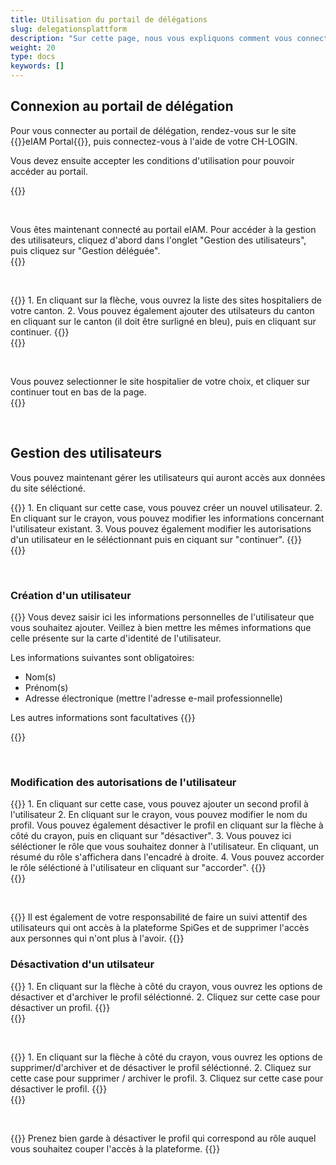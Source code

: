 ```yaml
---
title: Utilisation du portail de délégations
slug: delegationsplattform
description: "Sur cette page, nous vous expliquons comment vous connecter au portail de délégation eIAM et comment gérer les utilisateurs depuis cette page. Cette tâche ne concerne que les responsables des cantons (KT_Superuser)."
weight: 20
type: docs
keywords: []
---
```


## Connexion au portail de délégation

<!-- 1ere paire de colonnes -->

<div class="two_column">

<div class="left_col">
<!-- First column content goes here -->
<p> Pour vous connecter au portail de délégation, rendez-vous sur le site {{<link url="https://www.portal.eiam.admin.ch/portal/adminservice/app/home" newTab="true">}}eIAM Portal{{</link>}}, puis connectez-vous à l'aide de votre CH-LOGIN.  </p>

<p> Vous devez ensuite accepter les conditions d'utilisation pour pouvoir accéder au portail.  </p>
</div>

<div class="right_col">
<!-- Second column content goes here -->
{{<insertImage image="cond_util_fr.png" class="edge max-w-90">}}
</div>

</div>

&nbsp;

<!-- 2eme paire de colonnes -->

<div class="two_column">

<div class="left_col">
<!-- First column content goes here -->
Vous êtes maintenant connecté au portail eIAM. Pour accéder à la gestion des utilisateurs, cliquez d'abord dans l'onglet "Gestion des utilisateurs", puis cliquez sur "Gestion déléguée".  
</div>

<div class="right_col">
<!-- Second column content goes here -->
{{<insertImage image="gestion_del.png" class="edge max-w-90">}}
</div>

</div>

&nbsp;

<!-- 3eme paire de colonnes -->

<div class="two_column">

<div class="left_col">
<!-- First column content goes here -->
{{<markdown>}}
1. En cliquant sur la flèche, vous ouvrez la liste des sites hospitaliers de votre canton.
2. Vous pouvez également ajouter des utilsateurs du canton en cliquant sur le canton (il doit être surligné en bleu), puis en cliquant sur continuer.
{{</markdown>}}
</div>

<div class="right_col">
<!-- Second column content goes here -->
{{<insertImage image="selection_niveau_fr.png" class="edge max-w-90">}}
</div>

</div>

&nbsp;

<!-- 4eme paire de colonnes -->

<div class="two_column">

<div class="left_col">
<!-- First column content goes here -->
Vous pouvez selectionner le site hospitalier de votre choix, et cliquer sur continuer tout en bas de la page.
</div>

<div class="right_col">
<!-- Second column content goes here -->
{{<insertImage image="selection_site.png" class="edge max-w-90">}}
</div>

</div>

&nbsp;

## Gestion des utilisateurs

Vous pouvez maintenant gérer les utilisateurs qui auront accès aux données du site séléctioné.  

<!-- 4eme paire de colonnes -->

<div class="two_column">

<div class="left_col">
<!-- First column content goes here -->
{{<markdown>}}
1. En cliquant sur cette case, vous pouvez créer un nouvel utilisateur.
2. En cliquant sur le crayon, vous pouvez modifier les informations concernant l'utilisateur existant.
3. Vous pouvez également modifier les autorisations d'un utilisateur en le séléctionnant puis en ciquant sur "continuer".
{{</markdown>}}
</div>

<div class="right_col">
<!-- Second column content goes here -->
{{<insertImage image="selection_utilisateur.png" class="edge max-w-90">}}
</div>

</div>

&nbsp;

### Création d'un utilisateur

<!-- 5eme paire de colonnes -->

<div class="two_column">

<div class="left_col">
<!-- First column content goes here -->
{{<markdown>}}
Vous devez saisir ici les informations personnelles de l'utilisateur que vous souhaitez ajouter. Veillez à bien mettre les mêmes informations que celle présente sur la carte d'identité de l'utilisateur.

Les informations suivantes sont obligatoires:

- Nom(s)
- Prénom(s)
- Adresse électronique (mettre l'adresse e-mail professionnelle)

Les autres informations sont facultatives
{{</markdown>}}
</div>

<div class="right_col">
<!-- Second column content goes here -->
{{<insertImage image="creation_utilisateur.png" class="edge max-w-90">}}
</div>

</div>

&nbsp;

### Modification des autorisations de l'utilisateur

<!-- 6eme paire de colonnes -->

<div class="two_column">

<div class="left_col">
<!-- First column content goes here -->
{{<markdown>}}
1. En cliquant sur cette case, vous pouvez ajouter un second profil à l'utilisateur
2. En cliquant sur le crayon, vous pouvez modifier le nom du profil. Vous pouvez également désactiver le profil en cliquant sur la flèche à côté du crayon, puis en cliquant sur "désactiver".
3. Vous pouvez ici séléctioner le rôle que vous souhaitez donner à l'utilisateur. En cliquant, un résumé du rôle s'affichera dans l'encadré à droite.
4. Vous pouvez accorder le rôle séléctioné à l'utilisateur en cliquant sur "accorder".
<!-- Si vous souhaitez permettre à l'utilisateur de déléguer des rôles, rendez vous sur l'onglet "Accorder des autorisations de gestion déléguée. -->
{{</markdown>}}

</div>

<div class="right_col">
<!-- Second column content goes here -->
{{<insertImage image="param_utilisateur.png" class="edge max-w-90">}}
</div>

</div>

&nbsp;

<!-- 

<div class="two_column">

<div class="left_col">
<p>
En cochant la case, cela vous permet de donner le droit à l'utilisateur de créer et gérer des rôles d'utilisateurs, il ne pourra cependant pas donner des autorisations à l'utilisateur. 
</p>

</div>

<div class="right_col">
{{<insertImage image="don_delegation.png" class="edge max-w-90">}}
</div>

</div>
-->
{{<alert color="warning">}}
Il est également de votre responsabilité de faire un suivi attentif des utilisateurs qui ont accès à la plateforme SpiGes et de supprimer l'accès aux personnes qui n'ont plus à l'avoir.
{{</alert>}}

### Désactivation d'un utilsateur

<!-- 6eme paire de colonnes -->

<div class="two_column">

<div class="left_col">
<!-- First column content goes here -->
{{<markdown>}}
1. En cliquant sur la flèche à côté du crayon, vous ouvrez les options de désactiver et d'archiver le profil séléctionné.
2. Cliquez sur cette case pour désactiver un profil.
{{</markdown>}}

</div>

<div class="right_col">
<!-- Second column content goes here -->
{{<insertImage image="desactiv_utilis.png" class="edge max-w-90">}}
</div>

</div>

&nbsp;

<!-- 6eme paire de colonnes -->

<div class="two_column">

<div class="left_col">
<!-- First column content goes here -->
{{<markdown>}}
1. En cliquant sur la flèche à côté du crayon, vous ouvrez les options de supprimer/d'archiver et de désactiver le profil séléctionné.
2. Cliquez sur cette case pour supprimer / archiver le profil.
3. Cliquez sur cette case pour désactiver le profil.
{{</markdown>}}

</div>

<div class="right_col">
<!-- Second column content goes here -->
{{<insertImage image="desactSupp_fr.png" class="edge max-w-90">}}
</div>

</div>

&nbsp;

{{<alert color="warning">}}
Prenez bien garde à désactiver le profil qui correspond au rôle auquel vous souhaitez couper l'accès à la plateforme.
{{</alert>}}
